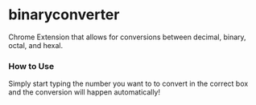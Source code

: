# binaryconverter

Chrome Extension that allows for conversions between decimal, binary, octal, and hexal.

### How to Use
Simply start typing the number you want to to convert in the correct box and the conversion will happen automatically!
